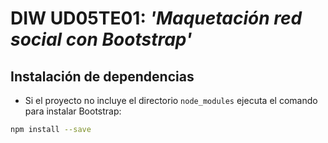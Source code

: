 # DIW UD05TE01: *'Maquetación red social con Bootstrap'*

## Instalación de dependencias
- Si el proyecto no incluye el directorio `node_modules` ejecuta el comando para instalar Bootstrap:

```sh
npm install --save
```